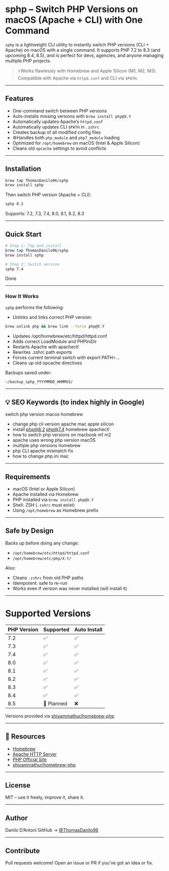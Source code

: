 # sphp – Switch PHP Versions on macOS (Apache + CLI) with One Command

`sphp` is a lightweight CLI utility to instantly switch PHP versions (CLI + Apache) on macOS with a single command. It supports PHP 7.2 to 8.3 (and upcoming 8.4, 8.5), and is perfect for devs, agencies, and anyone managing multiple PHP projects.

> ⚡Works flawlessly with Homebrew and Apple Silicon (M1, M2, M3). Compatible with Apache via `httpd.conf` and CLI via `$PATH`.

---
## Features

- One-command switch between PHP versions
- Auto-installs missing versions with `brew install php@X.Y`
- Automatically updates Apache’s `httpd.conf`
- Automatically updates CLI `$PATH` in `.zshrc`
- Creates backup of all modified config files
- ⚙Handles both `php_module` and `php7_module` loading
- Optimized for `/opt/homebrew` on macOS (Intel & Apple Silicon)
- Cleans old `opcache` settings to avoid conflicts
  
---
## Installation

```bash
brew tap ThomasDanilo96/sphp
brew install sphp
```

Then switch PHP version (Apache + CLI):
```bash
sphp 8.2
```
Supports: 7.2, 7.3, 7.4, 8.0, 8.1, 8.2, 8.3

---
## Quick Start

```bash
# Step 1: Tap and install
brew tap ThomasDanilo96/sphp
brew install sphp

# Step 2: Switch version
sphp 7.4
```
Done

---
### How It Works

`sphp` performs the following:

- Unlinks and links correct PHP version:
```bash
brew unlink php && brew link --force php@X.Y
```
- Updates /opt/homebrew/etc/httpd/httpd.conf
- Adds correct LoadModule and PHPIniDir
- Restarts Apache with apachectl
- Rewrites .zshrc path exports
- Forces current terminal switch with export PATH=...
- Cleans up old opcache directives

Backups saved under:

```bash
~/backup_sphp_YYYYMMDD_HHMMSS/
```

---
## 💡 SEO Keywords (to index highly in Google)
switch php version macos homebrew

- change php cli version apache mac apple silicon
- install php@8.2 php@7.4 homebrew apachectl
- how to switch php versions on macbook m1 m2
- apache uses wrong php version macOS
- multiple php versions homebrew
- php CLI apache mismatch fix
- how to change php.ini mac
  
---
## Requirements

- macOS (Intel or Apple Silicon)
- Apache installed via Homebrew
- PHP installed via `brew install php@X.Y`
- Shell: ZSH (`.zshrc` must exist)
- Using `/opt/homebrew` as Homebrew prefix
  
---
## Safe by Design

Backs up before doing any change:

- `/opt/homebrew/etc/httpd/httpd.conf`
- `/opt/homebrew/etc/php/X.Y/`

Also:

- Cleans `.zshrc` from old PHP paths
- Idempotent: safe to re-run
- Works even if version was never installed (will install it)
  
---
# Supported Versions

| PHP Version | Supported  | Auto Install |
| ----------- | ---------- | ------------ |
| 7.2         | ✅          | ✅            |
| 7.3         | ✅          | ✅            |
| 7.4         | ✅          | ✅            |
| 8.0         | ✅          | ✅            |
| 8.1         | ✅          | ✅            |
| 8.2         | ✅          | ✅            |
| 8.3         | ✅          | ✅            |
| 8.4         | ✅          | ✅            |
| 8.5         | 🚧 Planned  | ❌            |

Versions provided via [shivammathur/homebrew-php](https://github.com/shivammathur/homebrew-php)

---
## 🔗 Resources
- [Homebrew](https://brew.sh/)
- [Apache HTTP Server](https://httpd.apache.org/)
- [PHP Official Site](https://www.php.net/)
- [shivammathur/homebrew-php](https://github.com/shivammathur/homebrew-php)
  
---
## License
MIT – use it freely, improve it, share it.

---
## Author
Danilo D’Antoni
GitHub → [@ThomasDanilo96](https://github.com/ThomasDanilo96)

---
## Contribute
Pull requests welcome! Open an issue or PR if you’ve got an idea or fix.


